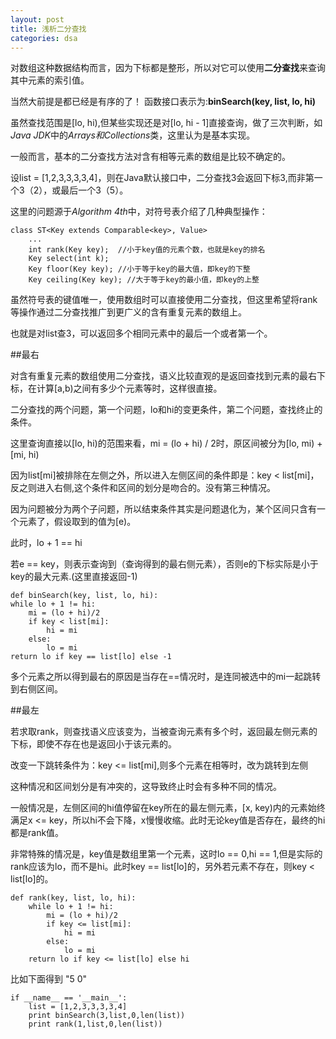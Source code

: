 ```yaml
---
layout: post
title: 浅析二分查找
categories: dsa
---
```


对数组这种数据结构而言，因为下标都是整形，所以对它可以使用**二分查找**来查询其中元素的索引值。

当然大前提是都已经是有序的了！
函数接口表示为:**binSearch(key, list, lo, hi)**

虽然查找范围是[lo, hi),但某些实现还是对[lo, hi - 1]直接查询，做了三次判断，如*Java JDK*中的*Arrays和Collections*类，这里认为是基本实现。

一般而言，基本的二分查找方法对含有相等元素的数组是比较不确定的。

设list = [1,2,3,3,3,3,4]，则在Java默认接口中，二分查找3会返回下标3,而非第一个3（2），或最后一个3（5）。


这里的问题源于*Algorithm 4th*中，对符号表介绍了几种典型操作：

	class ST<Key extends Comparable<key>, Value>
		...
		int rank(Key key);	//小于key值的元素个数，也就是key的排名
		Key select(int k);
		Key floor(Key key);	//小于等于key的最大值，即key的下整
		Key ceiling(Key key); //大于等于key的最小值，即key的上整

虽然符号表的键值唯一，使用数组时可以直接使用二分查找，但这里希望将rank等操作通过二分查找推广到更广义的含有重复元素的数组上。

也就是对list查3，可以返回多个相同元素中的最后一个或者第一个。

##最右

对含有重复元素的数组使用二分查找，语义比较直观的是返回查找到元素的最右下标，在计算[a,b)之间有多少个元素等时，这样很直接。

二分查找的两个问题，第一个问题，lo和hi的变更条件，第二个问题，查找终止的条件。

这里查询直接以[lo, hi)的范围来看，mi = (lo + hi) / 2时，原区间被分为[lo, mi) + [mi, hi)

因为list[mi]被排除在左侧之外，所以进入左侧区间的条件即是：key < list[mi]，反之则进入右侧,这个条件和区间的划分是吻合的。没有第三种情况。

因为问题被分为两个子问题，所以结束条件其实是问题退化为，某个区间只含有一个元素了，假设取到的值为[e)。

此时，lo + 1 == hi

若e == key，则表示查询到（查询得到的最右侧元素），否则e的下标实际是小于key的最大元素.(这里直接返回-1)

	def binSearch(key, list, lo, hi):
	while lo + 1 != hi:
		mi = (lo + hi)/2
		if key < list[mi]:
			hi = mi
		else:
			lo = mi
	return lo if key == list[lo] else -1

多个元素之所以得到最右的原因是当存在==情况时，是连同被选中的mi一起跳转到右侧区间。

##最左

若求取rank，则查找语义应该变为，当被查询元素有多个时，返回最左侧元素的下标，即使不存在也是返回小于该元素的。

改变一下跳转条件为：key <= list[mi],则多个元素在相等时，改为跳转到左侧

这种情况和区间划分是有冲突的，这导致终止时会有多种不同的情况。

一般情况是，左侧区间的hi值停留在key所在的最左侧元素，[x, key)内的元素始终满足x <= key，所以hi不会下降，x慢慢收缩。此时无论key值是否存在，最终的hi都是rank值。

非常特殊的情况是，key值是数组里第一个元素，这时lo == 0,hi == 1,但是实际的rank应该为lo，而不是hi。此时key == list[lo]的，另外若元素不存在，则key < list[lo]的。

	def rank(key, list, lo, hi):
		while lo + 1 != hi:
			mi = (lo + hi)/2
			if key <= list[mi]:
				hi = mi
			else:
				lo = mi
		return lo if key <= list[lo] else hi

比如下面得到 "5 0"

	if __name__ == '__main__':
		list = [1,2,3,3,3,3,4]
		print binSearch(3,list,0,len(list))
		print rank(1,list,0,len(list))		
